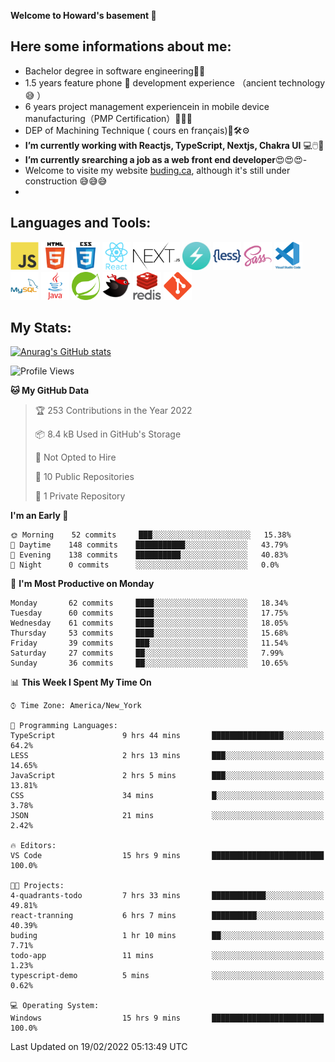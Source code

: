 **Welcome to Howard's basement  👋**
<!--
**howardding2000/howardding2000** is a ✨ _special_ ✨ repository because its `README.md` (this file) appears on your GitHub profile.

Here are some ideas to get you started: -->

**Here some informations about me:**  
---
- Bachelor degree in software engineering:man_student:
- 1.5 years feature phone :iphone: development experience （ancient technology :sweat_smile:	）
- 6 years project management experiencein in mobile device manufacturing（PMP Certification）:briefcase::necktie::pencil:
- DEP of Machining Technique ( cours en français):toolbox::hammer_and_wrench::gear:
- __I’m currently working with Reactjs, TypeScript, Nextjs, Chakra UI__ :computer::computer_mouse::muscle:
- __I’m currently srearching a job as a web front end developer__:heart_eyes::heart_eyes::heart_eyes:- 
- Welcome to visite my website <a href="buding.ca">buding.ca</a>, although it's still under construction :sweat_smile::sweat_smile::sweat_smile:
- 
**Languages and Tools:**  
---
<div>  
<a href="#"><img height="45" src="./assets/icons/javascript.svg" alt="java script"></a>
<a href="#"><img height="45" src="./assets/icons/html5.svg" alt="html5"></a>
<a href="#"><img height="45" src="./assets/icons/css3.svg" alt="CSS3"></a>
<a href="#"><img height="45" src="./assets/icons/react.svg" alt="React"></a>
<a href="#"><img height="45" src="./assets/icons/nextjs.svg" alt="Nextjs"></a>
<a href="#"><img height="45" src="./assets/icons/logo-chakra-400x400.jpg" alt="Chakra UI"></a>
<!--<a href="#"><img height="45" src="./assets/icons/bootstrap.svg" alt="Bootstrap"></a>-->
<a href="#"><img height="45" src="./assets/icons/less.svg" alt="LESS"></a>
<a href="#"><img height="45" src="./assets/icons/sass.svg" alt="SASS"></a>
<a href="#"><img height="45" src="./assets/icons/vscode.svg" alt="vscode"></a>
<a href="#"><img height="45" src="./assets/icons/mysql.svg" alt="MySQL"></a>
<a href="#"><img height="45" src="./assets/icons/java.svg" alt="JAVA"></a>
<a href="#"><img height="45" src="./assets/icons/spring.svg" alt="SpringBoot 2"></a>
<a href="#"><img height="45" src="./assets/icons/mybatis.svg" alt="MyBatis"></a>
<a href="#"><img height="45" src="./assets/icons/redis.svg" alt="Redis"></a>
<a href="#"><img height="45" src="./assets/icons/git.svg" alt="git"></a>
<!--<a href="#"><img height="45" src="./assets/icons/docker.svg" alt="docker"></a>-->
<!--<a href="#"><img height="45" src="./assets/icons/bash.svg" alt="bash"></a>-->
<!--<a href="#"><img height="45" src="./assets/icons/linux.svg" alt="Linux"></a>-->
</div>

**My Stats:**  
---
[![Anurag's GitHub stats](https://github-readme-stats.vercel.app/api?username=howardding2000&show_icons=true&theme=default)](#)

<!--START_SECTION:waka-->
![Profile Views](http://img.shields.io/badge/Profile%20Views-142-blue)

**🐱 My GitHub Data** 

> 🏆 253 Contributions in the Year 2022
 > 
> 📦 8.4 kB Used in GitHub's Storage 
 > 
> 🚫 Not Opted to Hire
 > 
> 📜 10 Public Repositories 
 > 
> 🔑 1 Private Repository 
 > 
**I'm an Early 🐤** 

```text
🌞 Morning    52 commits     ███░░░░░░░░░░░░░░░░░░░░░░   15.38% 
🌆 Daytime    148 commits    ███████████░░░░░░░░░░░░░░   43.79% 
🌃 Evening    138 commits    ██████████░░░░░░░░░░░░░░░   40.83% 
🌙 Night      0 commits      ░░░░░░░░░░░░░░░░░░░░░░░░░   0.0%

```
📅 **I'm Most Productive on Monday** 

```text
Monday       62 commits     ████░░░░░░░░░░░░░░░░░░░░░   18.34% 
Tuesday      60 commits     ████░░░░░░░░░░░░░░░░░░░░░   17.75% 
Wednesday    61 commits     ████░░░░░░░░░░░░░░░░░░░░░   18.05% 
Thursday     53 commits     ████░░░░░░░░░░░░░░░░░░░░░   15.68% 
Friday       39 commits     ███░░░░░░░░░░░░░░░░░░░░░░   11.54% 
Saturday     27 commits     ██░░░░░░░░░░░░░░░░░░░░░░░   7.99% 
Sunday       36 commits     ██░░░░░░░░░░░░░░░░░░░░░░░   10.65%

```


📊 **This Week I Spent My Time On** 

```text
⌚︎ Time Zone: America/New_York

💬 Programming Languages: 
TypeScript               9 hrs 44 mins       ████████████████░░░░░░░░░   64.2% 
LESS                     2 hrs 13 mins       ███░░░░░░░░░░░░░░░░░░░░░░   14.65% 
JavaScript               2 hrs 5 mins        ███░░░░░░░░░░░░░░░░░░░░░░   13.81% 
CSS                      34 mins             █░░░░░░░░░░░░░░░░░░░░░░░░   3.78% 
JSON                     21 mins             ░░░░░░░░░░░░░░░░░░░░░░░░░   2.42%

🔥 Editors: 
VS Code                  15 hrs 9 mins       █████████████████████████   100.0%

🐱‍💻 Projects: 
4-quadrants-todo         7 hrs 33 mins       ████████████░░░░░░░░░░░░░   49.81% 
react-tranning           6 hrs 7 mins        ██████████░░░░░░░░░░░░░░░   40.39% 
buding                   1 hr 10 mins        ██░░░░░░░░░░░░░░░░░░░░░░░   7.71% 
todo-app                 11 mins             ░░░░░░░░░░░░░░░░░░░░░░░░░   1.23% 
typescript-demo          5 mins              ░░░░░░░░░░░░░░░░░░░░░░░░░   0.62%

💻 Operating System: 
Windows                  15 hrs 9 mins       █████████████████████████   100.0%

```


 Last Updated on 19/02/2022 05:13:49 UTC
<!--END_SECTION:waka-->

<!-- need to replace the icon sources
<img height="40" src="https://cdn.jsdelivr.net/gh/devicons/devicon/icons/spring/spring-original-wordmark.svg" alt="SpringBoot 2">

[![Top Langs](https://github-readme-stats.vercel.app/api/top-langs/?username=howardding2000&layout=compact)](#)

- 👯 I’m looking to collaborate on ...
- 🤔 I’m looking for help with ...
- 💬 Ask me about ...
- 📫 How to reach me: ...
- 😄 Pronouns: ...
- ⚡ Fun fact: ...
-->
